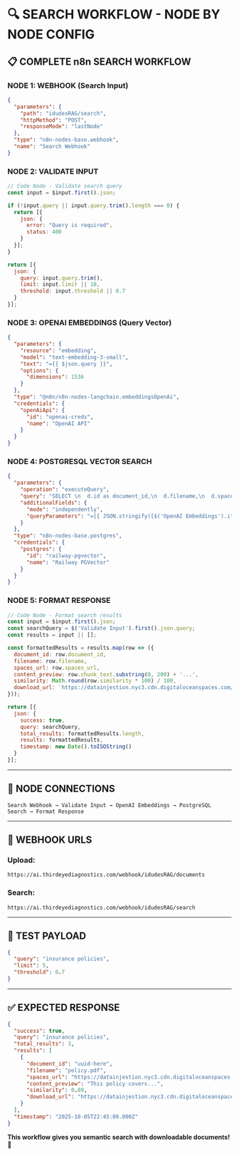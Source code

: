 # 🔍 SEARCH WORKFLOW - NODE BY NODE CONFIG

## 📋 **COMPLETE n8n SEARCH WORKFLOW**

### **NODE 1: WEBHOOK (Search Input)**
```json
{
  "parameters": {
    "path": "idudesRAG/search",
    "httpMethod": "POST",
    "responseMode": "lastNode"
  },
  "type": "n8n-nodes-base.webhook",
  "name": "Search Webhook"
}
```

### **NODE 2: VALIDATE INPUT**
```javascript
// Code Node - Validate search query
const input = $input.first().json;

if (!input.query || input.query.trim().length === 0) {
  return [{ 
    json: { 
      error: "Query is required",
      status: 400 
    } 
  }];
}

return [{ 
  json: { 
    query: input.query.trim(),
    limit: input.limit || 10,
    threshold: input.threshold || 0.7
  } 
}];
```

### **NODE 3: OPENAI EMBEDDINGS (Query Vector)**
```json
{
  "parameters": {
    "resource": "embedding",
    "model": "text-embedding-3-small",
    "text": "={{ $json.query }}",
    "options": {
      "dimensions": 1536
    }
  },
  "type": "@n8n/n8n-nodes-langchain.embeddingsOpenAi",
  "credentials": {
    "openAiApi": {
      "id": "openai-creds",
      "name": "OpenAI API"
    }
  }
}
```

### **NODE 4: POSTGRESQL VECTOR SEARCH**
```json
{
  "parameters": {
    "operation": "executeQuery",
    "query": "SELECT \n  d.id as document_id,\n  d.filename,\n  d.spaces_url,\n  de.chunk_text,\n  1 - (de.embedding <=> $1::vector) as similarity\nFROM document_embeddings de\nJOIN documents d ON d.id = de.document_id\nWHERE 1 - (de.embedding <=> $1::vector) > $2\nORDER BY de.embedding <=> $1::vector\nLIMIT $3;",
    "additionalFields": {
      "mode": "independently",
      "queryParameters": "={{ JSON.stringify([$('OpenAI Embeddings').item.json.data, $('Validate Input').item.json.threshold, $('Validate Input').item.json.limit]) }}"
    }
  },
  "type": "n8n-nodes-base.postgres",
  "credentials": {
    "postgres": {
      "id": "railway-pgvector",
      "name": "Railway PGVector"
    }
  }
}
```

### **NODE 5: FORMAT RESPONSE**
```javascript
// Code Node - Format search results
const input = $input.first().json;
const searchQuery = $('Validate Input').first().json.query;
const results = input || [];

const formattedResults = results.map(row => ({
  document_id: row.document_id,
  filename: row.filename,
  spaces_url: row.spaces_url,
  content_preview: row.chunk_text.substring(0, 200) + '...',
  similarity: Math.round(row.similarity * 100) / 100,
  download_url: `https://datainjestion.nyc3.cdn.digitaloceanspaces.com/${row.filename}`
}));

return [{
  json: {
    success: true,
    query: searchQuery,
    total_results: formattedResults.length,
    results: formattedResults,
    timestamp: new Date().toISOString()
  }
}];
```

---

## 🔗 **NODE CONNECTIONS**

```
Search Webhook → Validate Input → OpenAI Embeddings → PostgreSQL Search → Format Response
```

---

## 🎯 **WEBHOOK URLS**

### **Upload:**
`https://ai.thirdeyediagnostics.com/webhook/idudesRAG/documents`

### **Search:**
`https://ai.thirdeyediagnostics.com/webhook/idudesRAG/search`

---

## 📝 **TEST PAYLOAD**

```json
{
  "query": "insurance policies",
  "limit": 5,
  "threshold": 0.7
}
```

---

## ✅ **EXPECTED RESPONSE**

```json
{
  "success": true,
  "query": "insurance policies",
  "total_results": 3,
  "results": [
    {
      "document_id": "uuid-here",
      "filename": "policy.pdf",
      "spaces_url": "https://datainjestion.nyc3.cdn.digitaloceanspaces.com/policy.pdf",
      "content_preview": "This policy covers...",
      "similarity": 0.89,
      "download_url": "https://datainjestion.nyc3.cdn.digitaloceanspaces.com/policy.pdf"
    }
  ],
  "timestamp": "2025-10-05T22:45:00.000Z"
}
```

**This workflow gives you semantic search with downloadable documents!** 🚀
